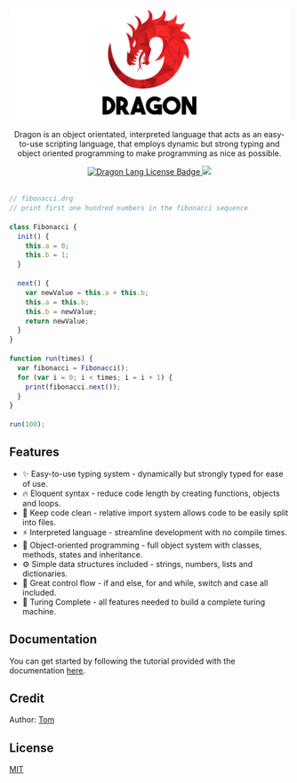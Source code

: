 <div align="center">
  <img alt="Dragon Lang Logo" src="./docs/logo.png">

  <p>Dragon is an object orientated, interpreted language that acts as an easy-to-use scripting language, that employs dynamic but strong typing and object oriented programming to make programming as nice as possible. </p>

  <a href="./LICENSE">
    <img alt="Dragon Lang License Badge" src="https://img.shields.io/badge/license-MIT-blue">
  </a>

  <a href="./docs">
    <img src="https://img.shields.io/badge/click-to%20get%20started-brightgreen">
  </a>
</div>

<br>

```js
// fibonacci.drg
// print first one hundred numbers in the fibonacci sequence

class Fibonacci {
  init() {
    this.a = 0;
    this.b = 1;
  }

  next() {
    var newValue = this.a + this.b;
    this.a = this.b;
    this.b = newValue;
    return newValue;
  }
}

function run(times) {
  var fibonacci = Fibonacci();
  for (var i = 0; i < times; i = i + 1) {
    print(fibonacci.next());
  }
}

run(100);
```

## Features

- ✨ Easy-to-use typing system - dynamically but strongly typed for ease of use.
- 🔥 Eloquent syntax - reduce code length by creating functions, objects and loops.
- 🧹 Keep code clean - relative import system allows code to be easily split into files.
- ⚡️ Interpreted language - streamline development with no compile times.
- 🚀 Object-oriented programming - full object system with classes, methods, states and inheritance.
- ⚙ Simple data structures included - strings, numbers, lists and dictionaries.
- 🧠 Great control flow - if and else, for and while, switch and case all included.
- 🤖 Turing Complete - all features needed to build a complete turing machine.

## Documentation

You can get started by following the tutorial provided with the documentation [here](./docs).

## Credit

Author: [Tom](https://github.com/TomPrograms)

## License

[MIT](LICENSE)
